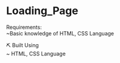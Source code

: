 # Loading_Page

Requirements:    
~Basic knowledge of HTML, CSS Language   

⛏️ Built Using   
~ HTML, CSS Language   
